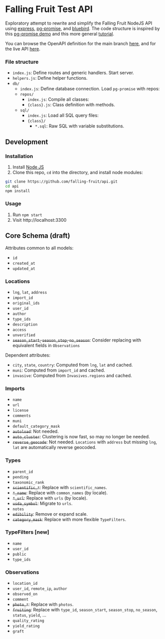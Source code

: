 # Falling Fruit Test API

Exploratory attempt to rewrite and simplify the Falling Fruit NodeJS API using [express](https://github.com/expressjs/express), [pg-promise](https://github.com/vitaly-t/pg-promise), and [bluebird](https://github.com/petkaantonov/bluebird). The code structure is inspired by this [pg-promise demo](https://github.com/vitaly-t/pg-promise-demo) and this more general [tutorial](http://mherman.org/blog/2016/03/13/designing-a-restful-api-with-node-and-postgres/#.WgOMrhNSyEI).

You can browse the OpenAPI definition for the main branch [here](https://petstore.swagger.io/?url=https://raw.githubusercontent.com/falling-fruit/api/main/docs/openapi.yml), and for the live API [here](https://petstore.swagger.io/?url=https://fallingfruit.org/test-api/0.3/openapi.yml).

### File structure

- `index.js`: Define routes and generic handlers. Start server.
- `helpers.js`: Define helper functions.
- `db/`
  - `index.js`: Define database connection. Load `pg-promise` with repos:
  - `repos/`
    - `index.js`: Compile all classes:
    - `{class}.js`: Class definition with methods.
  - `sql/`
    - `index.js`: Load all SQL query files:
    - `{class}/`
      - `*.sql`: Raw SQL with variable substitutions.

## Development

### Installation

1. Install [Node JS](https://nodejs.org/)
2. Clone this repo, `cd` into the directory, and install node modules:

```bash
git clone https://github.com/falling-fruit/api.git
cd api
npm install
```

### Usage

1. Run `npm start`
2. Visit http://localhost:3300

## Core Schema (draft)

Attributes common to all models:

- `id`
- `created_at`
- `updated_at`

### Locations

- `lng`, `lat`, `address`
- `import_id`
- `original_ids`
- `user_id`
- `author`
- `type_ids`
- `description`
- `access`
- `unverified`
- ~~`season_start`, `season_stop`, `no_season`~~: Consider replacing with equivalent fields in `Observations`

Dependent attributes:

- `city`, `state`, `country`: Computed from `lng`, `lat` and cached.
- `muni`: Computed from `import_id` and cached.
- `invasive`: Computed from `Invasives.regions` and cached.

### Imports

- `name`
- `url`
- `license`
- `comments`
- `muni`
- `default_category_mask`
- ~~`autoload`~~: Not needed.
- ~~`auto_cluster`~~: Clustering is now fast, so may no longer be needed.
- ~~`reverse_geocode`~~: Not needed. `Locations` with `address` but missing `lng`, `lat` are automatically reverse geocoded.

### Types

- `parent_id`
- `pending`
- `taxonomic_rank`
- ~~`scientific_*`~~: Replace with `scientific_names`.
- ~~`*_name`~~: Replace with `common_names` (by locale).
- ~~`*_url`~~: Replace with `urls` (by locale).
- ~~`usda_symbol`~~: Migrate to `urls`.
- `notes`
- ~~`edibility`~~: Remove or expand scale.
- ~~`category_mask`~~: Replace with more flexible `TypeFilters`.

### TypeFilters [new]

- `name`
- `user_id`
- `public`
- `type_ids`

### Observations

- `location_id`
- `user_id`, `remote_ip`, `author`
- `observed_on`
- `comment`
- ~~`photo_*`~~: Replace with `photos`.
- ~~`fruiting`~~: Replace with `type_id`, `season_start`, `season_stop`, `no_season`, `status`, `yield`, ...
- `quality_rating`
- `yield_rating`
- `graft`
